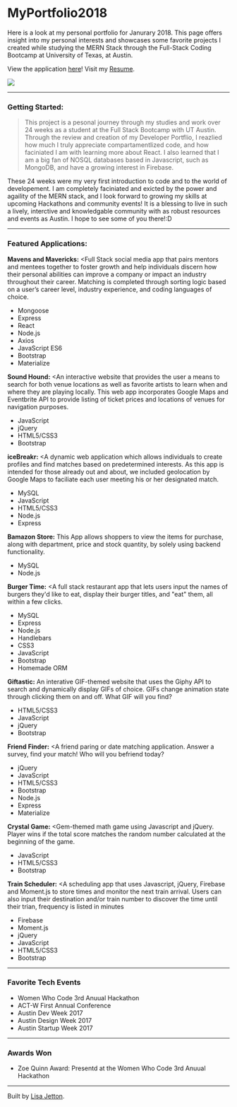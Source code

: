 # MyPortfolio2018
Here is a look at my personal portfolio for Janurary 2018.  This page offers insight into my personal interests and showcases some favorite projects I created while studying the MERN Stack through the Full-Stack Coding Bootcamp at University of Texas, at Austin.

View the application [here](http://lisajetton.com)!
Visit my [Resume](https://docs.google.com/document/d/1RD8e9IMoYIGPVfYtu8WE7YZpzWTc36l717qQ_-YqmW8/edit?usp=sharing).

![](https://media.giphy.com/media/9dgkxA74k2WDS/giphy.gif)

- - - -
 ### Getting Started: ###
>This project is a pesonal journey through my studies and work over 24 weeks as a student at the Full Stack Bootcamp with UT Austin.  Through the review and creation of my Developer Portflio, I reazlied how much I truly appreciate compartamentlized code, and how faciniated I am with learning more about React.  I also learned that I am a big fan of NOSQL databases based in Javascript, such as MongoDB, and have a growing interest in Firebase.  

These 24 weeks were my very first introduction to code and to the world of developement. I am completely faciniated and exicted by the power and agaility of the MERN stack, and I look forward to growing my skills at upcoming Hackathons and community events! It is a blessing to  live in such a lively, interctive and knowledgable community with as robust resources and events as Austin. I hope to see some of you there!:D 
- - - -


 ### Featured Applications: ###

**Mavens and Mavericks:** 
<Full Stack social media app that pairs mentors and mentees together to foster growth and help individuals discern how their personal abilities can improve a company or impact an industry throughout their career. Matching is completed through sorting logic based on a user’s career level, industry experience, and coding languages of choice.
- Mongoose
- Express
- React
- Node.js
- Axios
- JavaScript ES6
- Bootstrap
- Materialize

**Sound Hound:**
<An interactive website that provides the user a means to search for both venue locations as well as favorite artists to learn when and where they are playing locally. This web app incorporates Google Maps and Eventbrite API to provide listing of ticket prices and locations of venues for navigation purposes.
- JavaScript
- jQuery
- HTML5/CSS3
- Bootstrap

**iceBreakr:**
<A dynamic web application which allows individuals to create profiles and find matches based on predetermined interests. As this app is intended for those already out and about, we included geolocation by Google Maps to faciliate each user meeting his or her designated match.
- MySQL
- JavaScript
- HTML5/CSS3
- Node.js
- Express

**Bamazon Store:**
This App allows shoppers to view the items for purchase, along with department, price and stock quantity, by solely using backend functionality.
- MySQL
- Node.js

**Burger Time:**
<A full stack restaurant app that lets users input the names of burgers they'd like to eat, display their burger titles, and "eat" them, all within a few clicks.
- MySQL
- Express
- Node.js
- Handlebars
- CSS3
- JavaScript
- Bootstrap
- Homemade ORM

**Giftastic:**
An interative GIF-themed website that uses the Giphy API to search and dynamically display GIFs of choice. GIFs change animation state through clicking them on and off. What GIF will you find?
- HTML5/CSS3
- JavaScript
- jQuery
- Bootstrap

**Friend Finder:**
<A friend paring or date matching application. Answer a survey, find your match! Who will you befriend today?
- jQuery
- JavaScript
- HTML5/CSS3
- Bootstrap
- Node.js
- Express
- Materialize

**Crystal Game:**
<Gem-themed math game using Javascript and jQuery. Player wins if the total score matches the random number calculated at the beginning of the game.
- JavaScript
- HTML5/CSS3
- Bootstrap

**Train Scheduler:**
<A scheduling app that uses Javascript, jQuery, Firebase and Moment.js to store times and monitor the next train arrival. Users can also input their destination and/or train number to discover the time until their trian, frequency is listed in minutes
- Firebase
- Moment.js
- jQuery
- JavaScript
- HTML5/CSS3
- Bootstrap

- - - -
 ### Favorite Tech Events ###
- Women Who Code 3rd Anuual Hackathon
- ACT-W First Annual Conference
- Austin Dev Week 2017
- Austin Design Week 2017
- Austin Startup Week 2017

- - - -
 ### Awards Won ###
 - Zoe Quinn Award: Presentd at the Women Who Code 3rd Anuual Hackathon
- - - -

Built by [Lisa Jetton](https://github.com/JettTech/).
